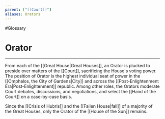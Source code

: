 ```yaml
---
parent: ["[[Court]]"]
aliases: Orators
---
```

#Glossary
# Orator

---

From each of the [[Great House|Great Houses]], an Orator is plucked to preside over matters of the [[Court]], sacrificing the House's voting power. The position of Orator is the highest individual seat of power in the [[Omphalos, the City of Gardens|City]] and across the [[Post-Enlightenment Era|Post-Enlightenment]] republic. Among other roles, the Orators moderate Court debates, discussions, and negotiations, and select the [[Hand of the Court]] on a case-by-case basis.

Since the [[Crisis of Hubris]] and the [[Fallen House|fall]] of a majority of the Great Houses, only the Orator of the [[House of the Sun]] remains.